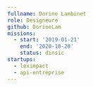 ```yaml
---
fullname: Dorine Lambinet
role: Designeure
github: DorineLam
missions:
  - start: '2019-01-21'
    end: '2020-10-20'
    status: dinsic
startups:
  - leximpact
  - api-entreprise
---
```

